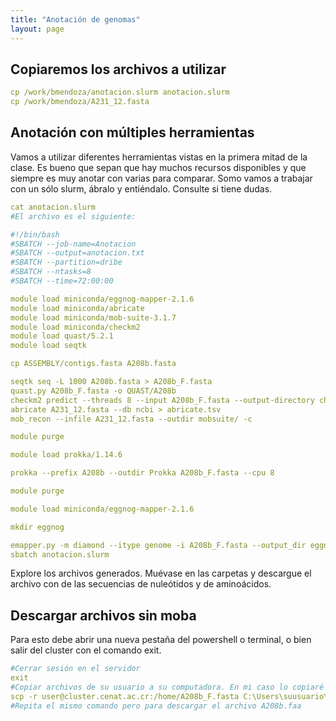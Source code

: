 ```yaml
---
title: "Anotación de genomas"
layout: page
---
```

## Copiaremos los archivos a utilizar
```yml
cp /work/bmendoza/anotacion.slurm anotacion.slurm
cp /work/bmendoza/A231_12.fasta
```

## Anotación con múltiples herramientas 
Vamos a utilizar diferentes herramientas vistas en la primera mitad de la clase. Es bueno que sepan que hay muchos recursos disponibles y que siempre es muy anotar con varias para comparar. Somo vamos a trabajar con un sólo slurm, ábralo y entiéndalo. Consulte si tiene dudas. 
```yml
cat anotacion.slurm
#El archivo es el siguiente:

#!/bin/bash
#SBATCH --job-name=Anotacion
#SBATCH --output=anotacion.txt
#SBATCH --partition=dribe
#SBATCH --ntasks=8
#SBATCH --time=72:00:00

module load miniconda/eggnog-mapper-2.1.6
module load miniconda/abricate
module load miniconda/mob-suite-3.1.7
module load miniconda/checkm2
module load quast/5.2.1
module load seqtk

cp ASSEMBLY/contigs.fasta A208b.fasta

seqtk seq -L 1000 A208b.fasta > A208b_F.fasta
quast.py A208b_F.fasta -o QUAST/A208b
checkm2 predict --threads 8 --input A208b_F.fasta --output-directory checkm2
abricate A231_12.fasta --db ncbi > abricate.tsv
mob_recon --infile A231_12.fasta --outdir mobsuite/ -c

module purge

module load prokka/1.14.6

prokka --prefix A208b --outdir Prokka A208b_F.fasta --cpu 8

module purge

module load miniconda/eggnog-mapper-2.1.6

mkdir eggnog

emapper.py -m diamond --itype genome -i A208b_F.fasta --output_dir eggnog/ --cpu 8 -o A208b
sbatch anotacion.slurm
```
Explore los archivos generados. Muévase en las carpetas y descargue el archivo con de las secuencias de nuleótidos y de aminoácidos.
## Descargar archivos sin moba
Para esto debe abrir una nueva pestaña del powershell o terminal, o bien salir del cluster con el comando exit.
```yml
#Cerrar sesión en el servidor
exit
#Copiar archivos de su usuario a su computadora. En mi caso lo copiaré a la carpeta Documents
scp -r user@cluster.cenat.ac.cr:/home/A208b_F.fasta C:\Users\suusuario\Documents
#Repita el mismo comando pero para descargar el archivo A208b.faa
```
